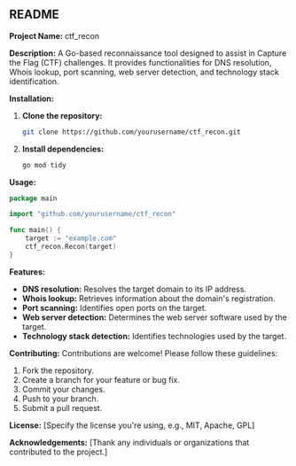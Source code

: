 ## **README**

**Project Name:** ctf_recon

**Description:**
A Go-based reconnaissance tool designed to assist in Capture the Flag (CTF) challenges. It provides functionalities for DNS resolution, Whois lookup, port scanning, web server detection, and technology stack identification.

**Installation:**

1. **Clone the repository:**
   ```bash
   git clone https://github.com/yourusername/ctf_recon.git
   ```
2. **Install dependencies:**
   ```bash
   go mod tidy
   ```

**Usage:**

```go
package main

import "github.com/yourusername/ctf_recon"

func main() {
    target := "example.com"
    ctf_recon.Recon(target)
}
```

**Features:**

* **DNS resolution:** Resolves the target domain to its IP address.
* **Whois lookup:** Retrieves information about the domain's registration.
* **Port scanning:** Identifies open ports on the target.
* **Web server detection:** Determines the web server software used by the target.
* **Technology stack detection:** Identifies technologies used by the target.

**Contributing:**
Contributions are welcome! Please follow these guidelines:
1. Fork the repository.
2. Create a branch for your feature or bug fix.
3. Commit your changes.
4. Push to your branch.
5. Submit a pull request.

**License:**
[Specify the license you're using, e.g., MIT, Apache, GPL]

**Acknowledgements:**
[Thank any individuals or organizations that contributed to the project.]

